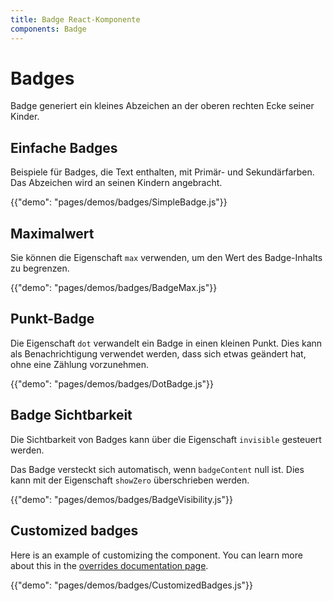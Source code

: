 ```yaml
---
title: Badge React-Komponente
components: Badge
---
```


# Badges

<p class="description">Badge generiert ein kleines Abzeichen an der oberen rechten Ecke seiner Kinder.</p>

## Einfache Badges

Beispiele für Badges, die Text enthalten, mit Primär- und Sekundärfarben. Das Abzeichen wird an seinen Kindern angebracht.

{{"demo": "pages/demos/badges/SimpleBadge.js"}}

## Maximalwert

Sie können die Eigenschaft `max` verwenden, um den Wert des Badge-Inhalts zu begrenzen.

{{"demo": "pages/demos/badges/BadgeMax.js"}}

## Punkt-Badge

Die Eigenschaft `dot` verwandelt ein Badge in einen kleinen Punkt. Dies kann als Benachrichtigung verwendet werden, dass sich etwas geändert hat, ohne eine Zählung vorzunehmen.

{{"demo": "pages/demos/badges/DotBadge.js"}}

## Badge Sichtbarkeit

Die Sichtbarkeit von Badges kann über die Eigenschaft `invisible` gesteuert werden.

Das Badge versteckt sich automatisch, wenn `badgeContent` null ist. Dies kann mit der Eigenschaft `showZero` überschrieben werden.

{{"demo": "pages/demos/badges/BadgeVisibility.js"}}

## Customized badges

Here is an example of customizing the component. You can learn more about this in the [overrides documentation page](/customization/overrides/).

{{"demo": "pages/demos/badges/CustomizedBadges.js"}}
